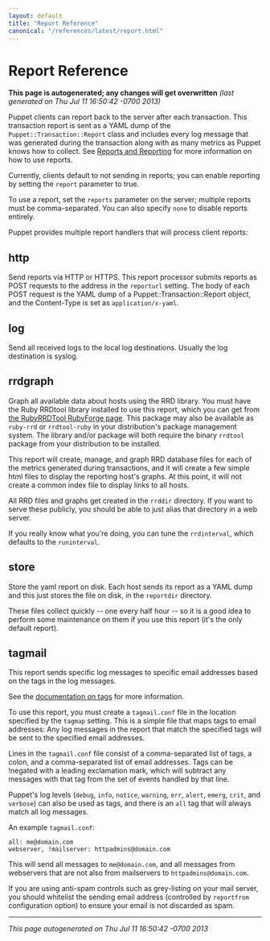 ```yaml
---
layout: default
title: "Report Reference"
canonical: "/references/latest/report.html"
---
```



# Report Reference



**This page is autogenerated; any changes will get overwritten** *(last generated on Thu Jul 11 16:50:42 -0700 2013)*


Puppet clients can report back to the server after each transaction.  This
transaction report is sent as a YAML dump of the
`Puppet::Transaction::Report` class and includes every log message that was
generated during the transaction along with as many metrics as Puppet knows how
to collect.  See [Reports and Reporting](http://projects.puppetlabs.com/projects/puppet/wiki/Reports_And_Reporting) for more information on how to use reports.

Currently, clients default to not sending in reports; you can enable reporting
by setting the `report` parameter to true.

To use a report, set the `reports` parameter on the server; multiple
reports must be comma-separated.  You can also specify `none` to disable
reports entirely.

Puppet provides multiple report handlers that will process client reports:

http
----
Send reports via HTTP or HTTPS. This report processor submits reports as
POST requests to the address in the `reporturl` setting. The body of each POST
request is the YAML dump of a Puppet::Transaction::Report object, and the
Content-Type is set as `application/x-yaml`.


log
---
Send all received logs to the local log destinations.  Usually
the log destination is syslog.

rrdgraph
--------
Graph all available data about hosts using the RRD library.  You
must have the Ruby RRDtool library installed to use this report, which
you can get from
[the RubyRRDTool RubyForge page](http://rubyforge.org/projects/rubyrrdtool/).
This package may also be available as `ruby-rrd` or `rrdtool-ruby` in your
distribution's package management system.  The library and/or package will both
require the binary `rrdtool` package from your distribution to be installed.

This report will create, manage, and graph RRD database files for each
of the metrics generated during transactions, and it will create a
few simple html files to display the reporting host's graphs.  At this
point, it will not create a common index file to display links to
all hosts.

All RRD files and graphs get created in the `rrddir` directory.  If
you want to serve these publicly, you should be able to just alias that
directory in a web server.

If you really know what you're doing, you can tune the `rrdinterval`,
which defaults to the `runinterval`.

store
-----
Store the yaml report on disk.  Each host sends its report as a YAML dump
and this just stores the file on disk, in the `reportdir` directory.

These files collect quickly -- one every half hour -- so it is a good idea
to perform some maintenance on them if you use this report (it's the only
default report).

tagmail
-------
This report sends specific log messages to specific email addresses
based on the tags in the log messages.

See the [documentation on tags](http://projects.puppetlabs.com/projects/puppet/wiki/Using_Tags) for more information.

To use this report, you must create a `tagmail.conf` file in the location
specified by the `tagmap` setting.  This is a simple file that maps tags to
email addresses:  Any log messages in the report that match the specified
tags will be sent to the specified email addresses.

Lines in the `tagmail.conf` file consist of a comma-separated list
of tags, a colon, and a comma-separated list of email addresses.
Tags can be !negated with a leading exclamation mark, which will
subtract any messages with that tag from the set of events handled
by that line.

Puppet's log levels (`debug`, `info`, `notice`, `warning`, `err`,
`alert`, `emerg`, `crit`, and `verbose`) can also be used as tags,
and there is an `all` tag that will always match all log messages.

An example `tagmail.conf`:

    all: me@domain.com
    webserver, !mailserver: httpadmins@domain.com

This will send all messages to `me@domain.com`, and all messages from
webservers that are not also from mailservers to `httpadmins@domain.com`.

If you are using anti-spam controls such as grey-listing on your mail
server, you should whitelist the sending email address (controlled by
`reportfrom` configuration option) to ensure your email is not discarded as spam.




----------------

*This page autogenerated on Thu Jul 11 16:50:42 -0700 2013*
